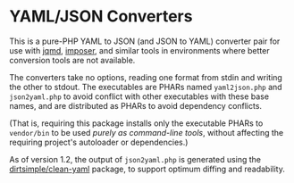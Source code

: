 # YAML/JSON Converters

This is a pure-PHP YAML to JSON (and JSON to YAML) converter pair for use with [jqmd](https://github.com/bashup/jqmd), [imposer](https://github.com/dirtsimple/imposer), and similar tools in environments where better conversion tools are not available.

The converters take no options, reading one format from stdin and writing the other to stdout.  The executables are PHARs named `yaml2json.php` and `json2yaml.php` to avoid conflict with other executables with these base names, and are distributed as PHARs to avoid dependency conflicts.

(That is, requiring this package installs only the executable PHARs to `vendor/bin` to be used *purely as command-line tools*, without affecting the requiring project's autoloader or dependencies.)

As of version 1.2, the output of `json2yaml.php` is generated using the [dirtsimple/clean-yaml](https://github.com/dirtsimple/clean-yaml/) package, to support optimum diffing and readability.
